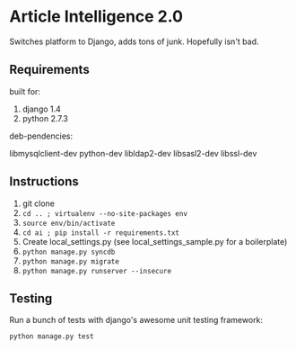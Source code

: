 # Article Intelligence 2.0

Switches platform to Django, adds tons of junk.  Hopefully isn't bad.

## Requirements

built for:

1.    django 1.4
2.    python 2.7.3

deb-pendencies:

libmysqlclient-dev python-dev libldap2-dev libsasl2-dev libssl-dev

## Instructions

1.	git clone
2.	`cd .. ; virtualenv --no-site-packages env`
3.	`source env/bin/activate`
4.	`cd ai ; pip install -r requirements.txt`
5.	Create local_settings.py (see local_settings_sample.py for a boilerplate)
6.	`python manage.py syncdb`
7.	`python manage.py migrate`
8.	`python manage.py runserver --insecure`


## Testing

Run a bunch of tests with django's awesome unit testing framework:

`python manage.py test`
